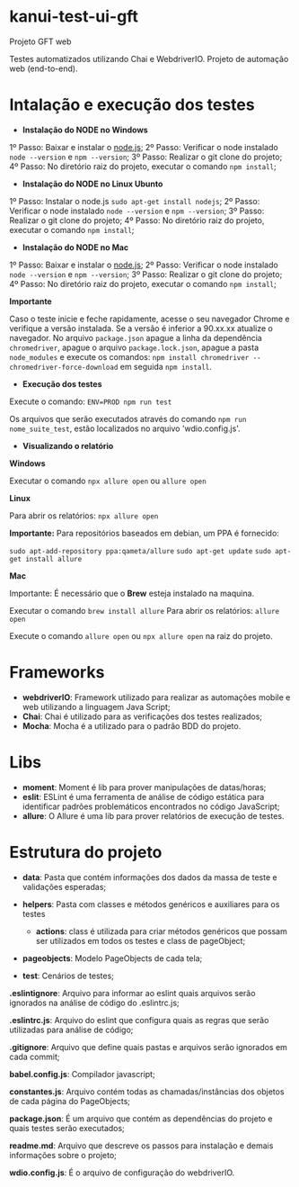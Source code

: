 # kanui-test-ui-gft

Projeto GFT web

Testes automatizados utilizando Chai e WebdriverIO. Projeto de automação web (end-to-end).

# **Intalação e execução dos testes**

- **Instalação do NODE no Windows**

1º Passo: Baixar e instalar o [node.js](https://nodejs.org/dist/v14.16.1/node-v14.16.1-x64.msi);
2º Passo: Verificar o node instalado `node --version` e `npm --version`;
3º Passo: Realizar o git clone do projeto;
4º Passo: No diretório raiz do projeto, executar o comando `npm install`;


- **Instalação do NODE no Linux Ubunto**

1º Passo: Instalar o node.js `sudo apt-get install nodejs`;
2º Passo: Verificar o node instalado `node --version` e `npm --version`;
3º Passo: Realizar o git clone do projeto;
4º Passo: No diretório raiz do projeto, executar o comando `npm install`;

- **Instalação do NODE no Mac**

1º Passo: Baixar e instalar o [node.js](https://nodejs.org/en/);
2º Passo: Verificar o node instalado `node --version` e `npm --version`;
3º Passo: Realizar o git clone do projeto;
4º Passo: No diretório raiz do projeto, executar o comando `npm install`;

**Importante**

Caso o teste inicie e feche rapidamente, acesse o seu navegador Chrome e verifique a versão instalada. Se a versão é inferior a 90.xx.xx atualize o navegador. No arquivo `package.json` apague a linha da dependência `chromedriver`, apague o arquivo `package.lock.json`, apague a pasta `node_modules` e execute os comandos: `npm install chromedriver --chromedriver-force-download` em seguida `npm install`.

- **Execução dos testes**

Execute o comando: `ENV=PROD npm run test`

Os arquivos que serão executados através do comando `npm run nome_suite_test`, estão localizados no arquivo 'wdio.config.js'.

- **Visualizando o relatório**

**Windows**

Executar o comando `npx allure open` ou `allure open`

**Linux**

Para abrir os relatórios: `npx allure open`

**Importante:** Para repositórios baseados em debian, um PPA é fornecido:

`sudo apt-add-repository ppa:qameta/allure`
`sudo apt-get update`
`sudo apt-get install allure`

**Mac**

Importante: É necessário que o **Brew** esteja instalado na maquina.

Executar o comando `brew install allure`
Para abrir os relatórios: `allure open`

Execute o comando `allure open` ou `npx allure open` na raiz do projeto.

# **Frameworks**

- **webdriverIO**: Framework utilizado para realizar as automações mobile e web utilizando a linguagem Java Script;
- **Chai**: Chai é utilizado para as verificações dos testes realizados;
- **Mocha**: Mocha é a utilizado para o padrão BDD do projeto.

# **Libs**

- **moment**: Moment é lib para prover manipulações de datas/horas;
- **eslit**: ESLint é uma ferramenta de análise de código estática para identificar padrões problemáticos encontrados no código JavaScript;
- **allure**: O Allure é uma lib para prover relatórios de execução de testes.

# **Estrutura do projeto**

- **data**: Pasta que contém informações dos dados da massa de teste e validações esperadas;

- **helpers**: Pasta com classes e métodos genéricos e auxiliares para os testes
   - **actions**: class é utilizada para criar métodos genéricos que possam ser utilizados em todos os testes e class de pageObject;

- **pageobjects**: Modelo PageObjects de cada tela;

- **test**: Cenários de testes;

**.eslintignore**: Arquivo para informar ao eslint quais arquivos serão ignorados na análise de código do .eslintrc.js;

**.eslintrc.js**: Arquivo do eslint que configura quais as regras que serão utilizadas para análise de código;

**.gitignore**: Arquivo que define quais pastas e arquivos serão ignorados em cada commit;

**babel.config.js**: Compilador javascript;

**constantes.js**: Arquivo contém todas as chamadas/instâncias dos objetos de cada página do PageObjects;

**package.json**: É um arquivo que contém as dependências do projeto e quais testes serão executados;

**readme.md**: Arquivo que descreve os passos para instalação e demais informações sobre o projeto;

**wdio.config.js**: É o arquivo de configuração do webdriverIO.



